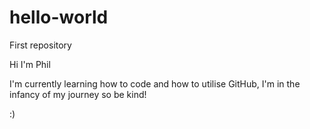 # hello-world
First repository

Hi I'm Phil

I'm currently learning how to code and how to utilise GitHub, I'm in the infancy of my journey so be kind!

:) 

